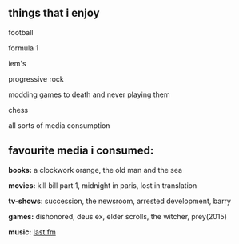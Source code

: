 ## things that i enjoy

football

formula 1

iem's

progressive rock

modding games to death and never playing them

chess

all sorts of media consumption

## favourite media i consumed:

**books:** a clockwork orange, the old man and the sea

**movies:** kill bill part 1, midnight in paris, lost in translation

**tv-shows**: succession, the newsroom, arrested development, barry

**games:** dishonored, deus ex, elder scrolls, the witcher, prey(2015)

**music:** [last.fm](https://www.last.fm/user/zredlynx)
